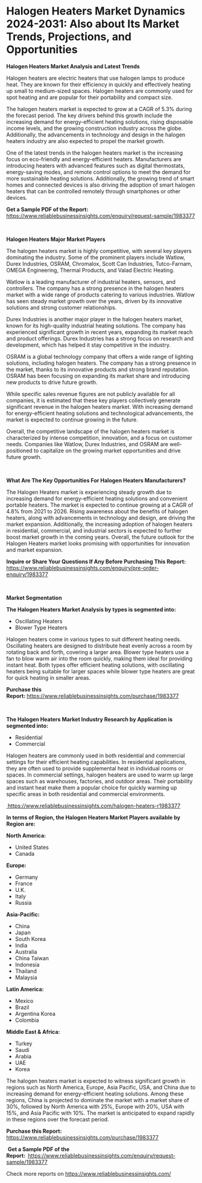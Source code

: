 <p><h1>Halogen Heaters Market Dynamics 2024-2031: Also about Its Market Trends, Projections, and Opportunities</h1></p><p><strong>Halogen Heaters Market Analysis and Latest Trends</strong></p>
<p><p>Halogen heaters are electric heaters that use halogen lamps to produce heat. They are known for their efficiency in quickly and effectively heating up small to medium-sized spaces. Halogen heaters are commonly used for spot heating and are popular for their portability and compact size.</p><p>The halogen heaters market is expected to grow at a CAGR of 5.3% during the forecast period. The key drivers behind this growth include the increasing demand for energy-efficient heating solutions, rising disposable income levels, and the growing construction industry across the globe. Additionally, the advancements in technology and design in the halogen heaters industry are also expected to propel the market growth.</p><p>One of the latest trends in the halogen heaters market is the increasing focus on eco-friendly and energy-efficient heaters. Manufacturers are introducing heaters with advanced features such as digital thermostats, energy-saving modes, and remote control options to meet the demand for more sustainable heating solutions. Additionally, the growing trend of smart homes and connected devices is also driving the adoption of smart halogen heaters that can be controlled remotely through smartphones or other devices.</p></p>
<p><strong>Get a Sample PDF of the Report:&nbsp;</strong> <a href="https://www.reliablebusinessinsights.com/enquiry/request-sample/1983377">https://www.reliablebusinessinsights.com/enquiry/request-sample/1983377</a></p>
<p>&nbsp;</p>
<p><strong>Halogen Heaters Major Market Players</strong></p>
<p><p>The halogen heaters market is highly competitive, with several key players dominating the industry. Some of the prominent players include Watlow, Durex Industries, OSRAM, Chromalox, Scott Can Industries, Tutco-Farnam, OMEGA Engineering, Thermal Products, and Valad Electric Heating.</p><p>Watlow is a leading manufacturer of industrial heaters, sensors, and controllers. The company has a strong presence in the halogen heaters market with a wide range of products catering to various industries. Watlow has seen steady market growth over the years, driven by its innovative solutions and strong customer relationships.</p><p>Durex Industries is another major player in the halogen heaters market, known for its high-quality industrial heating solutions. The company has experienced significant growth in recent years, expanding its market reach and product offerings. Durex Industries has a strong focus on research and development, which has helped it stay competitive in the industry.</p><p>OSRAM is a global technology company that offers a wide range of lighting solutions, including halogen heaters. The company has a strong presence in the market, thanks to its innovative products and strong brand reputation. OSRAM has been focusing on expanding its market share and introducing new products to drive future growth.</p><p>While specific sales revenue figures are not publicly available for all companies, it is estimated that these key players collectively generate significant revenue in the halogen heaters market. With increasing demand for energy-efficient heating solutions and technological advancements, the market is expected to continue growing in the future.</p><p>Overall, the competitive landscape of the halogen heaters market is characterized by intense competition, innovation, and a focus on customer needs. Companies like Watlow, Durex Industries, and OSRAM are well-positioned to capitalize on the growing market opportunities and drive future growth.</p></p>
<p>&nbsp;</p>
<p><strong>What Are The Key Opportunities For Halogen Heaters Manufacturers?</strong></p>
<p><p>The Halogen Heaters market is experiencing steady growth due to increasing demand for energy-efficient heating solutions and convenient portable heaters. The market is expected to continue growing at a CAGR of 4.8% from 2021 to 2026. Rising awareness about the benefits of halogen heaters, along with advancements in technology and design, are driving the market expansion. Additionally, the increasing adoption of halogen heaters in residential, commercial, and industrial sectors is expected to further boost market growth in the coming years. Overall, the future outlook for the Halogen Heaters market looks promising with opportunities for innovation and market expansion.</p></p>
<p><strong>Inquire or Share Your Questions If Any Before Purchasing This Report:</strong> <a href="https://www.reliablebusinessinsights.com/enquiry/pre-order-enquiry/1983377">https://www.reliablebusinessinsights.com/enquiry/pre-order-enquiry/1983377</a></p>
<p>&nbsp;</p>
<p><strong>Market Segmentation</strong></p>
<p><strong>The Halogen Heaters Market Analysis by types is segmented into:</strong></p>
<p><ul><li>Oscillating Heaters</li><li>Blower Type Heaters</li></ul></p>
<p><p>Halogen heaters come in various types to suit different heating needs. Oscillating heaters are designed to distribute heat evenly across a room by rotating back and forth, covering a larger area. Blower type heaters use a fan to blow warm air into the room quickly, making them ideal for providing instant heat. Both types offer efficient heating solutions, with oscillating heaters being suitable for larger spaces while blower type heaters are great for quick heating in smaller areas.</p></p>
<p><strong>Purchase this Report:&nbsp;</strong><a href="https://www.reliablebusinessinsights.com/purchase/1983377">https://www.reliablebusinessinsights.com/purchase/1983377</a></p>
<p>&nbsp;</p>
<p><strong>The Halogen Heaters Market Industry Research by Application is segmented into:</strong></p>
<p><ul><li>Residential</li><li>Commercial</li></ul></p>
<p><p>Halogen heaters are commonly used in both residential and commercial settings for their efficient heating capabilities. In residential applications, they are often used to provide supplemental heat in individual rooms or spaces. In commercial settings, halogen heaters are used to warm up large spaces such as warehouses, factories, and outdoor areas. Their portability and instant heat make them a popular choice for quickly warming up specific areas in both residential and commercial environments.</p></p>
<p><a href="https://www.reliablebusinessinsights.com/halogen-heaters-r1983377">&nbsp;https://www.reliablebusinessinsights.com/halogen-heaters-r1983377</a></p>
<p><strong>In terms of Region, the Halogen Heaters Market Players available by Region are:</strong></p>
<p>
    <p> <strong> North America: </strong>
        <ul>
            <li>United States</li>
            <li>Canada</li>
        </ul>
        </p> 
    <p> <strong> Europe: </strong>
        <ul>
            <li>Germany</li>
            <li>France</li>
            <li>U.K.</li>
            <li>Italy</li>
            <li>Russia</li>
        </ul>
        </p> 
    <p> <strong> Asia-Pacific: </strong>
        <ul>
            <li>China</li>
            <li>Japan</li>
            <li>South Korea</li>
            <li>India</li>
            <li>Australia</li>
            <li>China Taiwan</li>
            <li>Indonesia</li>
            <li>Thailand</li>
            <li>Malaysia</li>
        </ul>
        </p> 
    <p> <strong> Latin America: </strong>
        <ul>
            <li>Mexico</li>
            <li>Brazil</li>
            <li>Argentina Korea</li>
            <li>Colombia</li>
        </ul>
        </p> 
    <p> <strong> Middle East & Africa: </strong>
        <ul>
            <li>Turkey</li>
            <li>Saudi</li>
            <li>Arabia</li>
            <li>UAE</li>
            <li>Korea</li>
        </ul>
    </p>
    </p>
<p><p>The halogen heaters market is expected to witness significant growth in regions such as North America, Europe, Asia Pacific, USA, and China due to increasing demand for energy-efficient heating solutions. Among these regions, China is projected to dominate the market with a market share of 30%, followed by North America with 25%, Europe with 20%, USA with 15%, and Asia Pacific with 10%. The market is anticipated to expand rapidly in these regions over the forecast period.</p></p>
<p><strong>Purchase this Report: </strong><a href="https://www.reliablebusinessinsights.com/purchase/1983377">https://www.reliablebusinessinsights.com/purchase/1983377</a></p>
<p>&nbsp;<strong>Get a Sample PDF of the Report:&nbsp;&nbsp;</strong><a href="https://www.reliablebusinessinsights.com/enquiry/request-sample/1983377">https://www.reliablebusinessinsights.com/enquiry/request-sample/1983377</a></p>
<p><strong></strong></p>
<p>Check more reports on <a href="https://www.reliablebusinessinsights.com/">https://www.reliablebusinessinsights.com/</a></p>